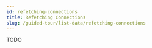 ```yaml
---
id: refetching-connections
title: Refetching Connections
slug: /guided-tour/list-data/refetching-connections
---
```

TODO
